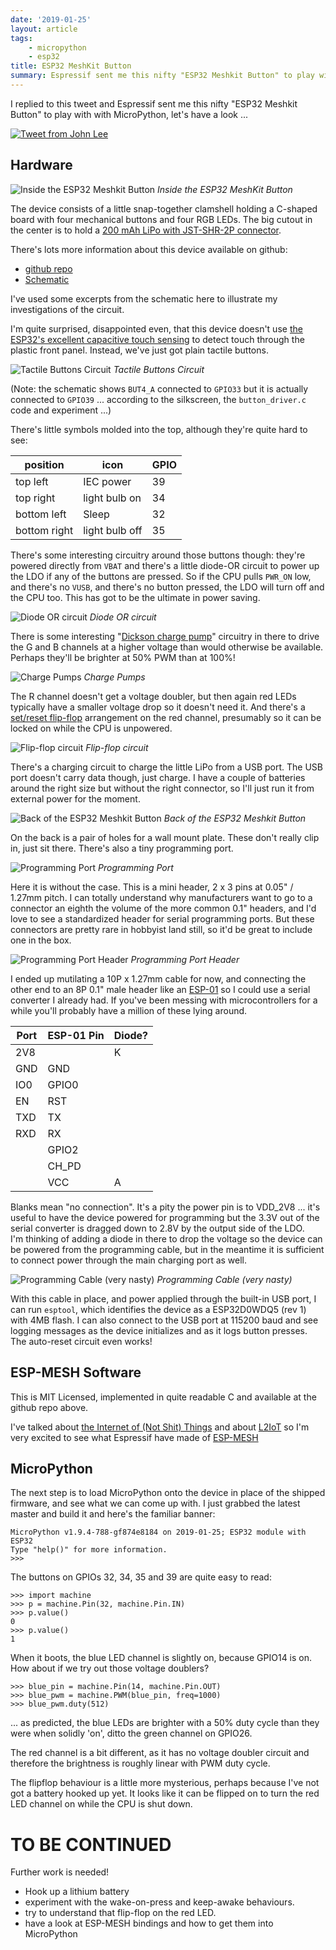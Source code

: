 ```yaml
---
date: '2019-01-25'
layout: article
tags:
    - micropython
    - esp32
title: ESP32 MeshKit Button
summary: Espressif sent me this nifty "ESP32 Meshkit Button" to play with, let's have a look ...
---
```


I replied to this tweet and Espressif sent me this nifty "ESP32 Meshkit Button"
to play with with MicroPython, let's have a look ...

[![Tweet from John Lee](img/tweet.jpg)](https://twitter.com/EspressifSystem/status/1069227084650704902)

## Hardware

![Inside the ESP32 Meshkit Button](img/inside.jpg)
*Inside the ESP32 MeshKit Button*

The device consists of a little snap-together clamshell holding a C-shaped board with
four mechanical buttons and four RGB LEDs. The big cutout in the center is to hold a 
[200 mAh LiPo with JST-SHR-2P connector](img/battery.jpg).

There's lots more information about this device available on github:
* [github repo](https://github.com/zhanzhaochen/ESP32-MeshKit-Button)
* [Schematic](https://github.com/zhanzhaochen/ESP32-MeshKit-Button/blob/master/docs/ESP32-MeshKit-Button_Schematic.pdf)

I've used some excerpts from the schematic here to illustrate my investigations of
the circuit.

I'm quite surprised, disappointed even, that this device doesn't use 
[the ESP32's excellent capacitive touch sensing](/art/esp32-capacitive-sensors/) 
to detect touch through the plastic front panel. Instead, we've just got 
plain tactile buttons.

![Tactile Buttons Circuit](img/buttons.png)
*Tactile Buttons Circuit*

(Note: the schematic shows `BUT4_A` connected to `GPIO33` but it is actually
connected to `GPIO39` ... according to the silkscreen, the `button_driver.c` code
and experiment ...)

There's little symbols molded into the top, although they're quite hard to see:

position | icon | GPIO
--- | --- | ---
top left | IEC power | 39
top right | light bulb on | 34
bottom left | Sleep | 32
bottom right | light bulb off | 35

There's some interesting circuitry around those buttons though: they're powered directly
from `VBAT` and there's a little diode-OR circuit to power up the LDO if any of the buttons
are pressed.  So if the CPU pulls `PWR_ON` low, and there's no `VUSB`, and there's no button pressed,
the LDO will turn off and the CPU too.  This has got to be the ultimate in power saving.

![Diode OR circuit](img/diode-or.png)
*Diode OR circuit*
 
There is some interesting
"[Dickson charge pump](https://en.wikipedia.org/wiki/Voltage_multiplier#Dickson_charge_pump)"
circuitry in there to drive the G and B channels at a higher voltage than would otherwise
be available.  Perhaps they'll be brighter at 50% PWM than at 100%!

![Charge Pumps](img/charge-pumps.png)
*Charge Pumps*

The R channel doesn't get a voltage doubler, but then again red LEDs typically have a smaller
voltage drop so it doesn't need it.  And there's a
[set/reset flip-flop](https://en.wikipedia.org/wiki/Flip-flop_(electronics)#Simple_set-reset_latches)
arrangement on the red channel, presumably so it can be locked on while the CPU is unpowered.

![Flip-flop circuit](img/flipflop.png)
*Flip-flop circuit*

There's a charging circuit to charge the little LiPo from a USB port.  The USB
port doesn't carry data though, just charge.  I have a couple of batteries around the
right size but without the right connector, so I'll just run it from external power for
the moment.

![Back of the ESP32 Meshkit Button](img/back.jpg)
*Back of the ESP32 Meshkit Button*

On the back is a pair of holes for a wall mount plate.  These don't really clip in, just sit
there.  There's also a tiny programming port.

![Programming Port](img/port.jpg)
*Programming Port*

Here it is without the case.  This is a mini header, 2 x 3 pins at
0.05" / 1.27mm pitch.  I can totally understand why manufacturers want to go to 
a connector an eighth the volume of the more common 0.1" headers, and I'd love to see
a standardized header for serial programming ports.  But these connectors are pretty
rare in hobbyist land still, so it'd be great to include one in the box.

![Programming Port Header](img/header.png)
*Programming Port Header*

I ended up mutilating a 10P x 1.27mm cable for now, and connecting the other end
to an 8P 0.1" male header like an [ESP-01](https://en.wikipedia.org/wiki/ESP8266#Pinout_of_ESP-01)
so I could use a serial converter I already had.  If you've been
messing with microcontrollers for a while you'll probably have a million of these
lying around.

Port | ESP-01 Pin | Diode?
--- | --- | ---
2V8 | | K
GND | GND | 
IO0 | GPIO0 |
EN  | RST |
TXD | TX | 
RXD | RX |
    | GPIO2 | 
    | CH_PD |
    | VCC | A

Blanks mean "no connection".  It's a pity the power pin is to VDD_2V8 ... it's useful 
to have the device powered for programming but the 3.3V out of the serial converter is
dragged down to 2.8V by the output side of the LDO.  
I'm thinking of adding a diode in there to drop the voltage so the device can be 
powered from the programming cable, but in the meantime it is sufficient to connect
power through the main charging port as well.

![Programming Cable (very nasty)](img/cable.jpg)
*Programming Cable (very nasty)*

With this cable in place, and power applied through the built-in USB port, I can run
`esptool`, which identifies the device as a ESP32D0WDQ5 (rev 1) with 4MB flash.
I can also connect to the USB port at 115200 baud and see logging messages as the device
initializes and as it logs button presses.  The auto-reset circuit even works!

## ESP-MESH Software

This is MIT Licensed, implemented in quite readable C and available at the github repo above.

I've talked about [the Internet of (Not Shit) Things](/art/the-internet-of-not-shit-things/)
and about [L2IoT](/art/l2iot-iot-without-ip/) so I'm very excited to see what Espressif have
made of [ESP-MESH](https://docs.espressif.com/projects/esp-idf/en/latest/api-guides/mesh.html)

## MicroPython

The next step is to load MicroPython onto the device in place of the shipped firmware, and 
see what we can come up with.  I just grabbed the latest master and build it and here's the
familiar banner:

```
MicroPython v1.9.4-788-gf874e8184 on 2019-01-25; ESP32 module with ESP32
Type "help()" for more information.
>>>
```

The buttons on GPIOs 32, 34, 35 and 39 are quite easy to read:

```
>>> import machine
>>> p = machine.Pin(32, machine.Pin.IN)
>>> p.value()
0
>>> p.value()
1
```

When it boots, the blue LED channel is slightly on, because GPIO14 is on.
How about if we try out those voltage doublers?

```
>>> blue_pin = machine.Pin(14, machine.Pin.OUT)
>>> blue_pwm = machine.PWM(blue_pin, freq=1000)
>>> blue_pwm.duty(512) 
```

... as predicted, the blue LEDs are brighter with a 50% duty cycle than they 
were when solidly 'on', ditto the green channel on GPIO26.

The red channel is a bit different, as it has no voltage doubler circuit and
therefore the brightness is roughly linear with PWM duty cycle.

The flipflop behaviour is a little more mysterious, perhaps because I've not
got a battery hooked up yet.  It looks like it can be flipped on to turn the
red LED channel on while the CPU is shut down.

# TO BE CONTINUED

Further work is needed!

* Hook up a lithium battery
* experiment with the wake-on-press and keep-awake behaviours.
* try to understand that flip-flop on the red LED.
* have a look at ESP-MESH bindings and how to get them into
  MicroPython





